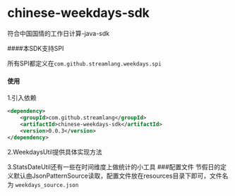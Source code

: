 # chinese-weekdays-sdk
符合中国国情的工作日计算-java-sdk

####本SDK支持SPI

所有SPI都定义在`com.github.streamlang.weekdays.spi` 

#### 使用

1.引入依赖
```xml
<dependency>
    <groupId>com.github.streamlang</groupId>
	<artifactId>chinese-weekdays-sdk</artifactId>
	<version>0.0.3</version>
</dependency>
```

2.WeekdaysUtil提供具体实现方法

3.StatsDateUtil还有一些在时间维度上做统计的小工具
###配置文件
节假日的定义默认由JsonPatternSource读取，配置文件放在resources目录下即可，文件名为 `weekdays_source.json`


